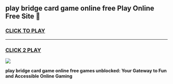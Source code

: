 
## play bridge card game online free Play Online Free Site 👋
<h3>
<a href="https://download.freeplayer.one?title=play_bridge_card_game_online_free&ref=21F">CLICK TO PLAY</a></h3>
<hr>

<h3>
<a href="https://download.freeplayer.one?title=play_bridge_card_game_online_free&ref=21F">CLICK 2 PLAY</a>
  
</h3>

<a href="https://download.freeplayer.one?title=play_bridge_card_game_online_free&ref=21F"><img src="https://cdnb.artstation.com/p/assets/images/images/032/539/853/original/anto-thomas-button-gif.gif"></a>


**play bridge card game online free games unblocked: Your Gateway to Fun and Accessible Online Gaming**
